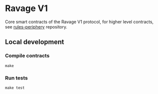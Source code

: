 # Ravage V1

Core smart contracts of the Ravage V1 protocol, for higher level contracts, see [rules-periphery](https://github.com/ruleslabs/rules-periphery) repository.

## Local development

### Compile contracts

`make`

### Run tests

`make test`
